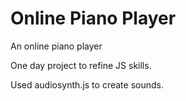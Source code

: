 # Online Piano Player
An online piano player

One day project to refine JS skills.

Used audiosynth.js to create sounds.
